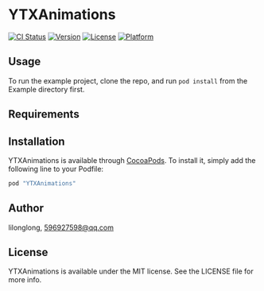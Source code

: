 # YTXAnimations

[![CI Status](http://img.shields.io/travis/lilonglong/YTXAnimations.svg?style=flat)](https://travis-ci.org/lilonglong/YTXAnimations)
[![Version](https://img.shields.io/cocoapods/v/YTXAnimations.svg?style=flat)](http://cocoapods.org/pods/YTXAnimations)
[![License](https://img.shields.io/cocoapods/l/YTXAnimations.svg?style=flat)](http://cocoapods.org/pods/YTXAnimations)
[![Platform](https://img.shields.io/cocoapods/p/YTXAnimations.svg?style=flat)](http://cocoapods.org/pods/YTXAnimations)

## Usage

To run the example project, clone the repo, and run `pod install` from the Example directory first.

## Requirements

## Installation

YTXAnimations is available through [CocoaPods](http://cocoapods.org). To install
it, simply add the following line to your Podfile:

```ruby
pod "YTXAnimations"
```

## Author

lilonglong, 596927598@qq.com

## License

YTXAnimations is available under the MIT license. See the LICENSE file for more info.
